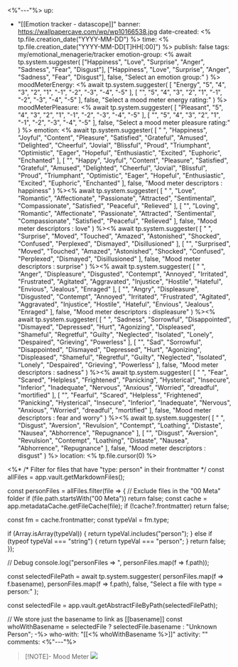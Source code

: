 <%"---"%>
up: 
- "[[Emotion tracker - datascope]]"
banner: https://wallpapercave.com/wp/wp10166538.jpg
date-created: <% tp.file.creation_date("YYYY-MM-DD") %>
time: <% tp.file.creation_date("YYYY-MM-DD[T]HH[:00]") %>
publish: false
tags: my/emotional_menagerie/tracker
emotion-group: <% await tp.system.suggester(
  ["Happiness", "Love", "Surprise", "Anger", "Sadness", "Fear", "Disgust"],
  ["Happiness", "Love", "Surprise", "Anger", "Sadness", "Fear", "Disgust"],
  false, "Select an emotion group:"
) %>
moodMeterEnergy: <% await tp.system.suggester(
  [
    "Energy",
    "5",
    "4",
    "3",
    "2",
    "1",
    "-1",
    "-2",
    "-3",
    "-4",
    "-5"
  ],
  [
    "",
    "5",
    "4",
    "3",
    "2",
    "1",
    "-1",
    "-2",
    "-3",
    "-4",
    "-5"
  ],
  false, "Select a mood meter energy rating:"
) %>
moodMeterPleasure: <% await tp.system.suggester(
  [
    "Pleasant",
    "5",
    "4",
    "3",
    "2",
    "1",
    "-1",
    "-2",
    "-3",
    "-4",
    "-5"
  ],
  [
    "",
    "5",
    "4",
    "3",
    "2",
    "1",
    "-1",
    "-2",
    "-3",
    "-4",
    "-5"
  ],
  false, "Select a mood meter pleasure rating:"
) %>
emotion: <% await tp.system.suggester(
  [ " ", "Happiness", "Joyful", "Content", "Pleasure", "Satisfied", "Grateful", "Amused", "Delighted", "Cheerful", "Jovial", "Blissful", "Proud", "Triumphant", "Optimistic", "Eager", "Hopeful", "Enthusiastic", "Excited", "Euphoric", "Enchanted" ],
  [ "", "Happy", "Joyful", "Content", "Pleasure", "Satisfied", "Grateful", "Amused", "Delighted", "Cheerful", "Jovial", "Blissful", "Proud", "Triumphant", "Optimistic", "Eager", "Hopeful", "Enthusiastic", "Excited", "Euphoric", "Enchanted" ],
  false, "Mood meter descriptors : happiness"
) %><% await tp.system.suggester(
  [ " ", "Love", "Romantic", "Affectionate", "Passionate", "Attracted", "Sentimental", "Compassionate", "Satisfied", "Peaceful", "Relieved" ],
  [ "", "Loving", "Romantic", "Affectionate", "Passionate", "Attracted", "Sentimental", "Compassionate", "Satisfied", "Peaceful", "Relieved" ],
  false, "Mood meter descriptors : love"
) %><% await tp.system.suggester(
  [ " ", "Surprise", "Moved", "Touched", "Amazed", "Astonished", "Shocked", "Confused", "Perplexed", "Dismayed", "Disillusioned" ],
  [ "", "Surprised", "Moved", "Touched", "Amazed", "Astonished", "Shocked", "Confused", "Perplexed", "Dismayed", "Disillusioned" ],
  false, "Mood meter descriptors : surprise"
) %><% await tp.system.suggester(
  [ " ", "Anger", "Displeasure", "Disgusted", "Contempt", "Annoyed", "Irritated", "Frustrated", "Agitated", "Aggravated", "Injustice", "Hostile", "Hateful", "Envious", "Jealous", "Enraged" ],
  [ "", "Angry", "Displeasure", "Disgusted", "Contempt", "Annoyed", "Irritated", "Frustrated", "Agitated", "Aggravated", "Injustice", "Hostile", "Hateful", "Envious", "Jealous", "Enraged" ],
  false, "Mood meter descriptors : displeasure"
) %><% await tp.system.suggester(
  [ " ", "Sadness", "Sorrowful", "Disappointed", "Dismayed", "Depressed", "Hurt", "Agonizing", "Displeased", "Shameful", "Regretful", "Guilty", "Neglected", "Isolated", "Lonely", "Despaired", "Grieving", "Powerless" ],
  [ "", "Sad", "Sorrowful", "Disappointed", "Dismayed", "Depressed", "Hurt", "Agonizing", "Displeased", "Shameful", "Regretful", "Guilty", "Neglected", "Isolated", "Lonely", "Despaired", "Grieving", "Powerless" ],
  false, "Mood meter descriptors : sadness"
) %><% await tp.system.suggester(
  [ " ", "Fear", "Scared", "Helpless", "Frightened", "Panicking", "Hysterical", "Insecure", "Inferior", "Inadequate", "Nervous", "Anxious", "Worried", "dreadful", "mortified" ],
  [ "", "Fearful", "Scared", "Helpless", "Frightened", "Panicking", "Hysterical", "Insecure", "Inferior", "Inadequate", "Nervous", "Anxious", "Worried", "dreadful", "mortified" ],
  false, "Mood meter descriptors : fear and worry"
) %><% await tp.system.suggester(
  [ " ", "Disgust", "Aversion", "Revulsion", "Contempt", "Loathing", "Distaste", "Nausea", "Abhorrence", "Repugnance" ],
  [ "", "Disgust", "Aversion", "Revulsion", "Contempt", "Loathing", "Distaste", "Nausea", "Abhorrence", "Repugnance" ],
  false, "Mood meter descriptors : disgust"
) %>
location: <% tp.file.cursor(0) %>

<%*
/* Filter for files that have "type: person" in their frontmatter */
const allFiles = app.vault.getMarkdownFiles();

const personFiles = allFiles.filter(file => {
    // Exclude files in the "00 Meta" folder 
  if (file.path.startsWith("00 Meta")) return false;
  const cache = app.metadataCache.getFileCache(file);
  if (!cache?.frontmatter) return false;

  const fm = cache.frontmatter;
  const typeVal = fm.type; 

  if (Array.isArray(typeVal)) {
    return typeVal.includes("person");
  } else if (typeof typeVal === "string") {
    return typeVal === "person";
  }
  return false;
});

// Debug
console.log("personFiles => ", personFiles.map(f => f.path));

const selectedFilePath = await tp.system.suggester(
  personFiles.map(f => f.basename),
  personFiles.map(f => f.path),
  false,
  "Select a file with type = person:"
);

const selectedFile = app.vault.getAbstractFileByPath(selectedFilePath);

// We store just the basename to link as [[basename]]
const whoWithBasename = selectedFile ? selectedFile.basename : "Unknown Person";
-%>
who-with: "[[<% whoWithBasename %>]]"
activity: ""
comments: 
<%"---"%>

> [!NOTE]- Mood Meter
> ![](https://miro.medium.com/v2/resize:fit:720/format:webp/0*8sKVEbXGIGA32Rjm.jpg)
